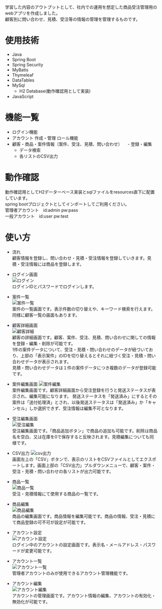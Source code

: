 学習した内容のアウトプットとして、社内での運用を想定した商品受注管理用のwebアプリを作成しました。  
顧客別に問い合わせ、見積、受注等の情報の管理を管理するものです。

# 使用技術
- Java
- Spring Boot
- Spring Security
- MyBatis
- Thymeleaf
- DataTables
- MySql
  - H2 Database(動作確認用として実装)
- JavaScript

# 機能一覧
- ログイン機能
- アカウント
  作成・管理
  ロール機能
- 顧客・商品・案件情報（案件、受注、見積、問い合わせ）
　- 登録・編集
  - データ検索
  - 各リストのCSV出力

# 動作確認
動作確認用としてH2データーベース実装とsqlファイルをresources直下に配置しています。  
spring bootプロジェクトとしてインポートしてご利用ください。  
管理者アカウント　id:admin pw:pass  
一般アカウント　id:user pw:test

# 使い方
- 流れ  
顧客情報を登録し、問い合わせ・見積・受注情報を登録していきます。見積・受注情報には商品を登録します。

- ログイン画面  
![ログイン](https://github.com/user-attachments/assets/d8b2ee94-224a-4f0c-97bf-2dec1988107d)  
ログインIDとパスワードでログインします。

- 案件一覧  
![案件一覧](https://github.com/user-attachments/assets/6fdedff8-dcb3-442e-ad7e-150896f28988)  
案件の一覧画面です。表示件数の切り替えや、キーワード検索を行えます。 同様に顧客一覧の画面もあります。

- 顧客詳細画面  
![顧客詳細](https://github.com/user-attachments/assets/23dbb0dd-e5e4-43eb-a02f-8123d2afcf4e)  
顧客の詳細画面です。顧客、案件、受注、見積、問い合わせに関しての情報を登録・編集・削除が可能です。  
1件の案件データについて、受注・見積・問い合わせのデータが紐づいており、上部の「表示案件」のIDを切り替えるとそれに紐づく受注・見積・問い合わせデータが表示されます。  
見積・問い合わせデータは１件の案件データにつき複数のデータが登録可能です。

- 案件編集画面
![案件編集](https://github.com/user-attachments/assets/2dbbcbbd-1c8e-4d9c-bdff-c7d84ad3dd04)  
案件編集画面です。顧客詳細画面から受注登録を行うと発送ステータスが表示され、編集可能になります。
発送ステータスを「発送済み」にするとその案件は「送付処理済」とされ、以後発送ステータスは「発送済み」か「キャンセル」しか選択できず、受注情報は編集不可となります。

- 受注編集画面  
![受注編集](https://github.com/user-attachments/assets/da72ea5a-4ece-4625-8259-a579efc1cf51)  
受注編集画面です。「商品追加ボタン」で商品の追加も可能です。削除は商品名を空白、又は在庫を0で保存すると反映されます。見積編集についても同様です。

- CSV出力
![csv出力](https://github.com/user-attachments/assets/ae6debe6-21f1-42e2-8958-81a73529e280)  
画面左上の「CSV」ボタンで、表示のリストをCSVファイルとしてエクスポートします。画面上部の「CSV出力」プルダウンメニューで、顧客・案件・受注・見積・問い合わせの各リストが出力可能です。

- 商品一覧  
![商品一覧](https://github.com/user-attachments/assets/a40dbf2c-c25b-42b7-acb2-330fda80e759)  
受注・見積情報にて使用する商品の一覧です。

- 商品編集  
 ![商品編集](https://github.com/user-attachments/assets/28d725b4-f52b-4beb-b3b4-675b552e97e9)  
商品の編集画面です。商品情報を編集可能です。商品の情報、受注・見積にて商品登録の可不可が設定が可能です。

- アカウント設定  
![アカウント設定](https://github.com/user-attachments/assets/b3608237-2709-412a-960b-86c81b48d132)  
ログイン中のアカウントの設定画面です。表示名・メールアドレス・パスワードが変更可能です。

- アカウント一覧  
![アカウント一覧](https://github.com/user-attachments/assets/711fe6b0-cf8f-4cba-a511-27b94ae5398b)  
管理者アカウントのみが使用できるアカウント管理機能です。

- アカウント編集  
![アカウント編集](https://github.com/user-attachments/assets/01a4e267-0486-4412-8cde-6c7cf0396d27)  
アカウントの管理画面です。アカウント情報の編集、アカウントの有効化・無効化が可能です。
